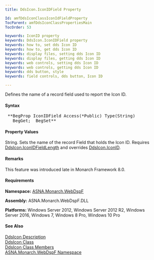 ```yaml
---
title: DdsIcon.IconIDField Property

Id: amfDdsIconClassIconIdFieldProperty
TocParent: amfDdsIconClassPropertiesMain
TocOrder: 53

keywords: IconID property
keywords: DdsIcon.IconIDField property
keywords: how to, set dds Icon ID
keywords: how to, get dds Icon ID
keywords: display files, setting dds Icon ID
keywords: display files, getting dds Icon ID
keywords: web controls, setting dds Icon ID
keywords: web controls, getting dds Icon ID
keywords: dds button, style
keywords: field controls, dds button, Icon ID

---
```


Defines the name of a record field used to report the Icon ID.

#### Syntax
<pre class="syntax"> **BegProp IconIDField Access(*Public) Type(String)
   BegGet;  BegSet** </pre>

#### Property Values
String. Sets the name of the record Field that holds the Icon ID. Requires [DdsIcon.IconIDFieldLength](amfDdsIconClassIconIDFieldLengthProperty.html) and overrides [DdsIcon.IconID](amfDdsIconClassIconIDProperty.html).

#### Remarks
This feature was introduced late in Monarch Framework 8.0.

#### Requirements
**Namespace:** [ASNA.Monarch.WebDspF](amfWebDspFNamespace.html)

**Assembly:** ASNA.Monarch.WebDspF.DLL

**Platforms:** Windows Server 2012, Windows Server 2012 R2, Windows Server 2016, Windows 7, Windows 8 Pro, Windows 10 Pro

#### See Also
[DdsIcon Description](amfUnderstandingLists.html)<br /> [DdsIcon Class](amfDdsIconClass.html) <br /> [ DdsIcon Class Members](amfDdsIconClassMembers.html) <br /> [ ASNA.Monarch.WebDspF Namespace](amfWebDspFNamespace.html) 
